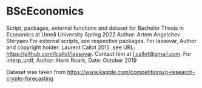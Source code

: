 # BScEconomics
Script, packages, external functions and dataset for Bachelor Thesis in Economics at Umeå University
Spring 2022
Author: Artem Angelchev Shiryaev
For external scripts, see respective packages. 
For lassovar, Author and copyright holder: Laurent Callot 2015 ,see URL: https://github.com/lcallot/lassovar. Contact him at l.callot@gmail.com.
For interp_urdf, Author: Hank Roark, Date: October 2019

Dataset was taken from https://www.kaggle.com/competitions/g-research-crypto-forecasting
